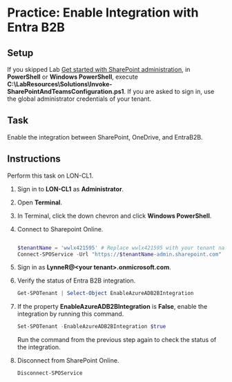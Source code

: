 # Practice: Enable Integration with Entra B2B

## Setup

If you skipped Lab [Get started with SharePoint administration](/Instructions/Labs/Get-started-with-SharePoint-administration.md), in **PowerShell** or **Windows PowerShell**, execute **C:\LabResources\Solutions\Invoke-SharePointAndTeamsConfiguration.ps1**. If you are asked to sign in, use the global administrator credentials of your tenant.

## Task

Enable the integration between SharePoint, OneDrive, and EntraB2B.

## Instructions

Perform this task on LON-CL1.

1. Sign in to **LON-CL1** as **Administrator**.
1. Open **Terminal**.
1. In Terminal, click the down chevron and click **Windows PowerShell**.
1. Connect to Sharepoint Online.

    ````powershell
    
    $tenantName = 'wwlx421595' # Replace wwlx421595 with your tenant name
    Connect-SPOService -Url "https://$tenantName-admin.sharepoint.com"
    ````

1. Sign in as **LynneR@\<your tenant\>.onmicrosoft.com**.
1. Verify the status of Entra B2B integration.

    ````powershell
    Get-SPOTenant | Select-Object EnableAzureADB2BIntegration
    `````

1. If the property **EnableAzureADB2BIntegration** is **False**, enable the integration by running this command.

    ````powershell
    Set-SPOTenant -EnableAzureADB2BIntegration $true
    ````

    Run the command from the previous step again to check the status of the integration.

1. Disconnect from SharePoint Online.

    ```powershell
    Disconnect-SPOService
    ````
